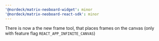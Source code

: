 ```yaml
---
'@nordeck/matrix-neoboard-widget': minor
'@nordeck/matrix-neoboard-react-sdk': minor
---
```


There is now a the new frame tool, that places frames on the canvas (only with feature flag `REACT_APP_INFINITE_CANVAS`)
